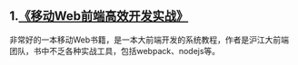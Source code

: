 ## 1.[《移动Web前端高效开发实战》](https://github.com/chuban2006/Recommend-BOOK/blob/master/books/web/%E7%A7%BB%E5%8A%A8web%E5%89%8D%E7%AB%AF%E9%AB%98%E6%95%88%E5%BC%80%E5%8F%91%E5%AE%9E%E6%88%98.md)
非常好的一本移动Web书籍，是一本大前端开发的系统教程，作者是沪江大前端团队，书中不乏各种实战工具，包括webpack、nodejs等。
